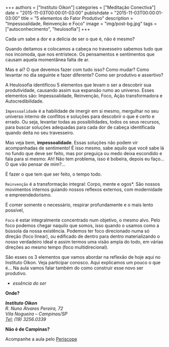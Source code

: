 
+++
authors = ["Instituto Oikon"]
categories = ["Meditação Conectiva"]
date = "2015-11-03T00:00:01-03:00"
publishdate = "2015-11-03T00:00:01-03:00"
title = "5 elementos do Fator Produtivo"
description = "Impessoalidade, Reinvenção e Foco"
image = "img/post-bg.jpg"
tags = ["autoconhecimento", "heulosofia"]
+++

Cada um sabe a dor e a delícia de ser o que é, não é mesmo?

Quando deitamos e colocamos a cabeça no travesseiro sabemos tudo que nos incomoda, que nos entristece. Os pensamentos e sentimentos que causam aquela momentânea falta de ar.

Mas e ai? O que devemos fazer com tudo isso? Como mudar? Como levantar no dia seguinte e fazer diferente? Como ser produtivo e assertivo?

A Heulosofia identificou 5 elementos que levam o ser a descobrir sua produtividade, causando assim sua expansão rumo ao universo. Esses elementos são: Impessoalidade, Reinvenção, Foco, Ação transformadora e Autocredibilidade.

`Impessoalidade` é a habilidade de imergir em si mesmo, mergulhar no seu universo interno de conflitos e soluções para descobrir o que é certo e errado. Ou seja, levantar todas as possibilidades, todos os seus recursos, para buscar soluções adequadas para cada dor de cabeça identificada quando deita no seu travesseiro.

Mas veja bem, **impessoalidade**. Essas soluções não podem vir acompanhadas de sentimento! É isso mesmo, sabe aquilo que você sabe lá no fundo que deve ser feito, mas por preguiça ou medo deixa escondido e fala para si mesmo: Ah! Não tem problema, isso é bobeira, depois eu faço... O que vão pensar de mim?...

É fazer o que tem que ser feito, o tempo todo.


`Reinvenção` é a transformação integral: Corpo, mente e ogos*. São nossos movimentos internos guiando nossos reflexos externos, com modernidade e empreendedorismo.

É comer somente o necessário, respirar profundamente e o mais lento possível,

`Foco` é estar integralmente concentrado num objetivo, o mesmo alvo. Pelo foco podemos chegar naquilo que somos, isso quando o usamos como a bússola da nossa existência. Podemos ter foco direcionado numa só direção (foco linear), ou edificado de dentro para dentro materializando o nosso verdadeiro ideal e assim termos uma visão ampla do todo, em várias direções ao mesmo tempo (foco multidirecional).

São esses os 3 elementos que vamos abordar na reflexão de hoje aqui no Instituto Oikon. Veja participar conosco.
Aqui explicamos um pouco o que é... Na aula vamos falar também do como construir esse novo ser produtivo.


* *essência do ser*

**Onde?**

<address>
  <strong>Instituto Oikon</strong><br>
  R. Nuno Álvares Pereira, 72<br>
  Vila Nogueira – Campinas/SP<br>
  <abbr title="Phone">Tel:</abbr> (19) 3256.0339
</address>


**Não é de Campinas?**

Acompanhe a aula pelo [Periscope][a41c6f3b]

  [a41c6f3b]: https://www.periscope.tv/ "Periscope"

